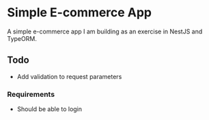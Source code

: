 # Simple E-commerce App

A simple e-commerce app I am building as an exercise in NestJS and TypeORM.

## Todo

- Add validation to request parameters

### Requirements

- Should be able to login
